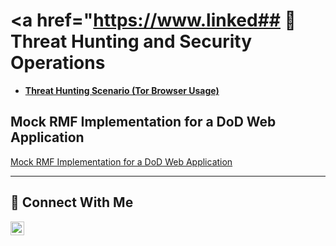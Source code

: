 # <a href="https://www.linked## 🚨 Threat Hunting and Security Operations

- **[Threat Hunting Scenario (Tor Browser Usage)](https://github.com/KimMatthews02/threat-hunting-scenario-tor/blob/main/README.md)**

## Mock RMF Implementation for a DoD Web Application
[Mock RMF Implementation for a DoD Web Application](https://github.com/KimMatthews02/Mock-RMF-Implementation-for-a-DoD-Web-Application)


<hr/>

## 🤳 Connect With Me

[<img align="left" alt=" https://www.linkedin.com/in/kim-matthews-84bba4b9/          | LinkedIn" width="22px" src="https://cdn.jsdelivr.net/npm/simple-icons@v3/icons/linkedin.svg" />][linkedin]



[linkedin]: https://www.linkedin.com/in/kim-matthews-84bba4b9/

<!--
<img width="35" alt="image" src="https://github.com/user-attachments/assets/2f41c7cd-5ea8-4475-b451-a37161b6c3fb"> 
<img width="35" alt="image" src="https://github.com/user-attachments/assets/77649969-9910-4994-8b96-74a116cfb2a8">

